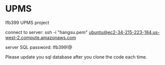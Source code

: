 # UPMS
Ifb399 UPMS project



connect to server: ssh -i "hangsu.pem" ubuntu@ec2-34-215-223-184.us-west-2.compute.amazonaws.com


server SQL password: Ifb399!@




Please update you sql database after you clone the code each time.